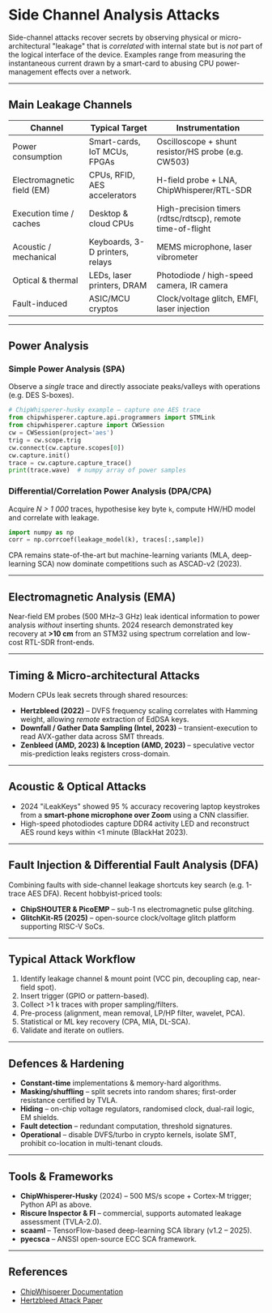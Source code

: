 # Side Channel Analysis Attacks 

Side-channel attacks recover secrets by observing physical or micro-architectural "leakage" that is *correlated* with internal state but is *not* part of the logical interface of the device.  Examples range from measuring the instantaneous current drawn by a smart-card to abusing CPU power-management effects over a network.

---

## Main Leakage Channels

| Channel | Typical Target | Instrumentation |
|---------|---------------|-----------------|
| Power consumption | Smart-cards, IoT MCUs, FPGAs | Oscilloscope + shunt resistor/HS probe (e.g. CW503)
| Electromagnetic field (EM) | CPUs, RFID, AES accelerators | H-field probe + LNA, ChipWhisperer/RTL-SDR
| Execution time / caches | Desktop & cloud CPUs | High-precision timers (rdtsc/rdtscp), remote time-of-flight
| Acoustic / mechanical | Keyboards, 3-D printers, relays | MEMS microphone, laser vibrometer
| Optical & thermal | LEDs, laser printers, DRAM | Photodiode / high-speed camera, IR camera
| Fault-induced | ASIC/MCU cryptos | Clock/voltage glitch, EMFI, laser injection

---

## Power Analysis

### Simple Power Analysis (SPA)
Observe a *single* trace and directly associate peaks/valleys with operations (e.g. DES S-boxes).  
```python
# ChipWhisperer-husky example – capture one AES trace
from chipwhisperer.capture.api.programmers import STMLink
from chipwhisperer.capture import CWSession
cw = CWSession(project='aes')
trig = cw.scope.trig
cw.connect(cw.capture.scopes[0])
cw.capture.init()
trace = cw.capture.capture_trace()
print(trace.wave)  # numpy array of power samples
```

### Differential/Correlation Power Analysis (DPA/CPA)
Acquire *N > 1 000* traces, hypothesise key byte `k`, compute HW/HD model and correlate with leakage.
```python
import numpy as np
corr = np.corrcoef(leakage_model(k), traces[:,sample])
```
CPA remains state-of-the-art but machine-learning variants (MLA, deep-learning SCA) now dominate competitions such as ASCAD-v2 (2023).

---

## Electromagnetic Analysis (EMA)
Near-field EM probes (500 MHz–3 GHz) leak identical information to power analysis *without* inserting shunts. 2024 research demonstrated key recovery at **>10 cm** from an STM32 using spectrum correlation and low-cost RTL-SDR front-ends.

---

## Timing & Micro-architectural Attacks
Modern CPUs leak secrets through shared resources:
* **Hertzbleed (2022)** – DVFS frequency scaling correlates with Hamming weight, allowing *remote* extraction of EdDSA keys.
* **Downfall / Gather Data Sampling (Intel, 2023)** – transient-execution to read AVX-gather data across SMT threads.
* **Zenbleed (AMD, 2023) & Inception (AMD, 2023)** – speculative vector mis-prediction leaks registers cross-domain.

---

## Acoustic & Optical Attacks
* 2024 "​iLeakKeys" showed 95 % accuracy recovering laptop keystrokes from a **smart-phone microphone over Zoom** using a CNN classifier.
* High-speed photodiodes capture DDR4 activity LED and reconstruct AES round keys within <1 minute (BlackHat 2023).

---

## Fault Injection & Differential Fault Analysis (DFA)
Combining faults with side-channel leakage shortcuts key search (e.g. 1-trace AES DFA).  Recent hobbyist-priced tools:
* **ChipSHOUTER & PicoEMP** – sub-1 ns electromagnetic pulse glitching.
* **GlitchKit-R5 (2025)** – open-source clock/voltage glitch platform supporting RISC-V SoCs.

---

## Typical Attack Workflow
1. Identify leakage channel & mount point (VCC pin, decoupling cap, near-field spot).
2. Insert trigger (GPIO or pattern-based).  
3. Collect >1 k traces with proper sampling/filters.
4. Pre-process (alignment, mean removal, LP/HP filter, wavelet, PCA).
5. Statistical or ML key recovery (CPA, MIA, DL-SCA).
6. Validate and iterate on outliers.

---

## Defences & Hardening
* **Constant-time** implementations & memory-hard algorithms.
* **Masking/shuffling** – split secrets into random shares; first-order resistance certified by TVLA.
* **Hiding** – on-chip voltage regulators, randomised clock, dual-rail logic, EM shields.
* **Fault detection** – redundant computation, threshold signatures.
* **Operational** – disable DVFS/turbo in crypto kernels, isolate SMT, prohibit co-location in multi-tenant clouds.

---

## Tools & Frameworks
* **ChipWhisperer-Husky** (2024) – 500 MS/s scope + Cortex-M trigger; Python API as above.
* **Riscure Inspector & FI** – commercial, supports automated leakage assessment (TVLA-2.0).
* **scaaml** – TensorFlow-based deep-learning SCA library (v1.2 – 2025).
* **pyecsca** – ANSSI open-source ECC SCA framework.

---

## References

* [ChipWhisperer Documentation](https://chipwhisperer.readthedocs.io/en/latest/)
* [Hertzbleed Attack Paper](https://www.hertzbleed.com/)

